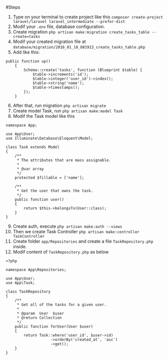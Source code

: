 #Steps


1. Type on your terminal to create project like this `composer create-project laravel/laravel laravel_intermediate --prefer-dist`
2. Modif your `.env` file, database configuration.
3. Create migration `php artisan make:migration create_tasks_table --create=tasks`
4. Modif your created migration file at `database/migration/2016_01_18_081913_create_tasks_table.php`
5. Add like this:
```
public function up()
    {
        Schema::create('tasks', function (Blueprint $table) {
            $table->increments('id');
            $table->integer('user_id')->index();
            $table->string('name');
            $table->timestamps();
        });
    }

```
6. After that, run migration `php artisan migrate`
7. Create model Task, run `php artisan make:model Task`
8. Modif the Task model like this
```
namespace App;

use App\User;
use Illuminate\Database\Eloquent\Model;

class Task extends Model
{
    /**
     * The attributes that are mass assignable.
     *
     * @var array
     */
    protected $fillable = ['name'];

    /**
     * Get the user that owns the task.
     */
    public function user()
    {
        return $this->belongsTo(User::class);
    }
}
```
9. Create auth, execute `php artisan make:auth --views`
10. Then we create Task Controller `php artisan make:controller TaskController`
11. Create folder `app/Repositories` and create a file `TaskRepository.php` inside.
12. Modif content of `TaskRepository.php` as below
```
<?php

namespace App\Repositories;

use App\User;
use App\Task;

class TaskRepository
{
    /**
     * Get all of the tasks for a given user.
     *
     * @param  User  $user
     * @return Collection
     */
    public function forUser(User $user)
    {
        return Task::where('user_id', $user->id)
                    ->orderBy('created_at', 'asc')
                    ->get();
    }
}
```
